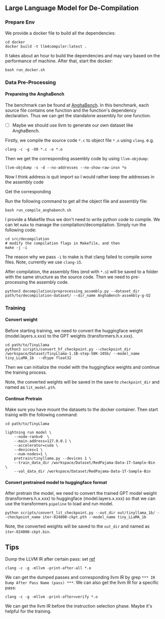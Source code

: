 

## Large Language Model for De-Compilation

### Prepare Env

We provide a docker file to build all the dependencies:
```shell
cd docker
docker build -t llm4compiler:latest .
```
It takes about an hour to build the dependencies and may vary based on the performance of machine.
After that, start the docker:
```shell
bash run_docker.sh
```

### Data Pre-Processing

#### Prepareing the AnghaBench

The benchmark can be found at [AnghaBench](https://github.com/brenocfg/AnghaBench).
In this benchmark, each source file contains one function and the function's dependency declaration.
Thus we can get the standalone assembly for one function.

 - [ ] Maybe we should use llvm to generate our own dataset like AnghaBench.

Firstly, we compile the source code `*.c` to object file `*.o` using `clang`. e.g.
```shell
clang -c -g -O0 *.c -o *.o
```
Then we get the corresponding assembly code by using `llvm-objdump`:
```shell
llvm-objdump -s -d --no-addresses --no-show-raw-insn *o
```
Now I think address is quit import so I would rather keep the addresses in the assembly code

Get the corresponding 

Run the following command to get all the object file and assembly file:
```shell
bash run_compile_anghabench.sh
```

I provide a Makefile thus we don't need to write python code to compile.
We can let `make` to manage the compilation/decompilation.
Simply run the following code:

```shell
cd src/decompilation
# modify the compilation flags in Makefile, and then
make -j -i
```
The reason why we pass `-i` to make is that clang failed to compile some files.
Note, currently we use `clang-15`.

After compilation, the assembly files (end with `*.s`) will be saved to a folder with the same structure as the source code.
Then we need to pre-processing the assembly code.
```shell
python3 decompilation/preprocessing_assembly.py --dataset_dir path/to/decompilation-dataset/ --dir_name AnghaBench-assembly-g-O2
```

### Training

#### Convert weight
Before starting training, we need to convert the huggingface weight (model.layers.x.xxx) to the GPT weights (transformers.h.x.xxx).

```shell
cd path/to/TinyLlama
python3 scripts/convert_hf_checkpoint.py --checkpoint_dir /workspace/Dataset/TinyLlama-1.1B-step-50K-105b/ --model_name tiny_LLaMA_1b  --dtype float32
```
Then we can initialize the model with the huggingface weights and continue the training process.

Note, the converted weights will be saved in the save to `checkpoint_dir` and named as `lit_model.pth`.

#### Continue Pretrain

Make sure you have mount the datasets to the docker container.
Then start trainig with the following command:
```shell
cd path/to/TinyLlama

lightning run model \
    --node-rank=0  \
    --main-address=127.0.0.1 \
    --accelerator=cuda \
    --devices=1 \
    --num-nodes=1 \
    pretrain/tinyllama.py --devices 1 \
    --train_data_dir /workspace/Dataset/RedPajama-Data-1T-Sample-Bin  \
    --val_data_dir /workspace/Dataset/RedPajama-Data-1T-Sample-Bin
```

#### Convert pretrained model to huggingface format
After pretrain the model, we need to convert the trained GPT model weight (transformers.h.x.xxx) to huggingface (model.layers.x.xxx) so that we can use the transformers `pipeline` to load and run model.
```shell
python scripts/convert_lit_checkpoint.py --out_dir out/tinyllama_1b/ --checkpoint_name iter-024000-ckpt.pth --model_name tiny_LLaMA_1b
```

Note, the converted weights will be saved to the `out_dir` and named as `iter-024000-ckpt.bin`.

## Tips

Dump the LLVM IR after certain pass:
set [ref](https://lists.llvm.org/pipermail/llvm-dev/2016-June/100986.html)
```shell
clang -c -g -mllvm -print-after-all *.o
```
We can get the dumped passes and corresponding llvm IR by grep `*** IR Dump After Pass Name (pass) ***`.
We can also get the llvm IR for a specific pass:
```shell
clang -c -g -mllvm -print-after=verify *.o
```
We can get the llvm IR before the instruction selection phase.
Maybe it's helpful for the training.
